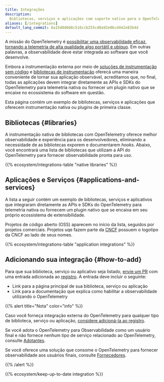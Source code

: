 ```yaml
---
title: Integrações
description:
  Bibliotecas, serviços e aplicações com suporte nativo para o OpenTelemetry.
aliases: [/integrations]
default_lang_commit: 8a15d0d668c516ccb255cd0a92e0bcd442e83b4d
---
```


A missão do OpenTelemetry é
[possibilitar uma observabilidade eficaz, tornando a telemetria de alta qualidade algo portátil e ubíquo](/community/mission/).
Em outras palavras, a observabilidade deve estar integrada ao software que você
desenvolve.

Embora a instrumentação externa por meio de
[soluções de instrumentação sem código](/docs/concepts/instrumentation/zero-code)
e
[bibliotecas de instrumentação](/docs/specs/otel/overview/#instrumentation-libraries)
oferecá uma maneira conveniente de tornar sua aplicação observável, acreditamos
que, no final, todas as aplicações devem integrar diretamente as APIs e SDKs do
OpenTelemetry para telemetria nativa ou fornecer um plugin nativo que se encaixe
no ecossistema do software em questão.

Esta página contém um exemplo de bibliotecas, serviços e aplicações que oferecem
instrumentação nativa ou plugins de primeira classe.

## Bibliotecas {#libraries}

A instrumentação nativa de bibliotecas com OpenTelemetry oferece melhor
observabilidade e experiência para os desenvolvedores, eliminando a necessidade
de as bibliotecas exporem e documentarem _hooks_. Abaixo, você encontrará uma
lista de bibliotecas que utilizam a API do OpenTelemetry para fornecer
observabilidade pronta para uso.

{{% ecosystem/integrations-table "native libraries" %}}

## Aplicações e Serviços {#applications-and-services}

A lista a seguir contém um exemplo de bibliotecas, serviços e aplicativos que
integraram diretamente as APIs e SDKs do OpenTelemetry para telemetria nativa ou
fornecem um plugin nativo que se encaixa em seu próprio ecossistema de
extensibilidade.

Projetos de código aberto (OSS) aparecem no início da lista, seguidos por
projetos comerciais. Projetos uqe fazem parte da [CNCF](https://www.cncf.io/)
possuem o logotipo da CNCF ao lado de seus nomes.

{{% ecosystem/integrations-table "application integrations" %}}

## Adicionando sua integração {#how-to-add}

Para que sua biblioteca, serviço ou aplicativo seja listado, [envie um PR] com
uma entrada adicionada ao [registro](/ecosystem/registry/adding). A entrada deve
incluir o seguinte:

- Link para a página principal de sua biblioteca, serviço ou aplicação
- Link para a documentação que explica como habilitar a observabilidade
  utilizando o OpenTelemetry

{{% alert title="Nota" color="info" %}}

Caso você forneça integração externa do OpenTelemetry para qualquer tipo de
biblioteca, serviço ou aplicação,
[considere adicioná-la ao registro](/ecosystem/registry/adding).

Se você adota o OpenTelemetry para Observabilidade como um usuário final e não
fornece nenhum tipo de serviço relacionado ao OpenTelemetry, consulte
[Adotantes](/ecosystem/adopters).

Se você oferece uma solução que consome o OpenTelemetry para fornecer
observabilidade aos usuários finais, consulte
[Fornecedores](/ecosystem/vendors).

{{% /alert %}}

[envie um PR]: /docs/contributing/pull-requests/

{{% ecosystem/keep-up-to-date integration %}}
